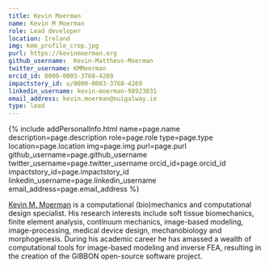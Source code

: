 ```yaml
---
title: Kevin Moerman
name: Kevin M Moerman
role: Lead developer
location: Ireland
img: kmm_profile_crop.jpg
purl: https://kevinmoerman.org
github_username:  Kevin-Mattheus-Moerman
twitter_username: KMMoerman
orcid_id: 0000-0003-3768-4269
impactstory_id: u/0000-0003-3768-4269
linkedin_username: kevin-moerman-98923831
email_address: kevin.moerman@nuigalway.ie
type: lead
---
```


<!--HTML / LIQUID stuff to render picture and links  -->
{% include addPersonalInfo.html name=page.name description=page.description role=page.role type=page.type location=page.location img=page.img purl=page.purl github_username=page.github_username twitter_username=page.twitter_username orcid_id=page.orcid_id impactstory_id=page.impactstory_id linkedin_username=page.linkedin_username email_address=page.email_address %}

<!-- START OF FREE MARKDOWN  -->
[Kevin M. Moerman](https://kevinmoerman.org) is a computational (bio)mechanics and computational design specialist. His research interests include soft tissue biomechanics, finite element analysis, continuum mechanics, image-based modeling, image-processing, medical device design, mechanobiology and morphogenesis. During his academic career he has amassed a wealth of computational tools for image-based modeling and inverse FEA, resulting in the creation of the GIBBON open-source software project.    
